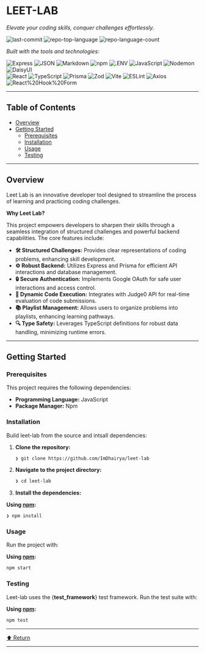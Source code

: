 # LEET-LAB

_Elevate your coding skills, conquer challenges effortlessly._

![last-commit](https://img.shields.io/github/last-commit/ImDhairya/leet-lab?style=flat&logo=git&logoColor=white&color=0080ff) ![repo-top-language](https://img.shields.io/github/languages/top/ImDhairya/leet-lab?style=flat&color=0080ff) ![repo-language-count](https://img.shields.io/github/languages/count/ImDhairya/leet-lab?style=flat&color=0080ff)

_Built with the tools and technologies:_

![Express](https://img.shields.io/badge/Express-000000.svg?style=flat&logo=Express&logoColor=white) ![JSON](https://img.shields.io/badge/JSON-000000.svg?style=flat&logo=JSON&logoColor=white) ![Markdown](https://img.shields.io/badge/Markdown-000000.svg?style=flat&logo=Markdown&logoColor=white) ![npm](https://img.shields.io/badge/npm-CB3837.svg?style=flat&logo=npm&logoColor=white) ![.ENV](https://img.shields.io/badge/.ENV-ECD53F.svg?style=flat&logo=dotenv&logoColor=black) ![JavaScript](https://img.shields.io/badge/JavaScript-F7DF1E.svg?style=flat&logo=JavaScript&logoColor=black) ![Nodemon](https://img.shields.io/badge/Nodemon-76D04B.svg?style=flat&logo=Nodemon&logoColor=white) ![DaisyUI](https://img.shields.io/badge/DaisyUI-1AD1A5.svg?style=flat&logo=DaisyUI&logoColor=white)  
![React](https://img.shields.io/badge/React-61DAFB.svg?style=flat&logo=React&logoColor=black) ![TypeScript](https://img.shields.io/badge/TypeScript-3178C6.svg?style=flat&logo=TypeScript&logoColor=white) ![Prisma](https://img.shields.io/badge/Prisma-2D3748.svg?style=flat&logo=Prisma&logoColor=white) ![Zod](https://img.shields.io/badge/Zod-3E67B1.svg?style=flat&logo=Zod&logoColor=white) ![Vite](https://img.shields.io/badge/Vite-646CFF.svg?style=flat&logo=Vite&logoColor=white) ![ESLint](https://img.shields.io/badge/ESLint-4B32C3.svg?style=flat&logo=ESLint&logoColor=white) ![Axios](https://img.shields.io/badge/Axios-5A29E4.svg?style=flat&logo=Axios&logoColor=white) ![React%20Hook%20Form](https://img.shields.io/badge/React%20Hook%20Form-EC5990.svg?style=flat&logo=React-Hook-Form&logoColor=white)

  

- - -

## Table of Contents

*   [Overview](#overview)
*   [Getting Started](#getting-started)
    *   [Prerequisites](#prerequisites)
    *   [Installation](#installation)
    *   [Usage](#usage)
    *   [Testing](#testing)

- - -

## Overview

Leet Lab is an innovative developer tool designed to streamline the process of learning and practicing coding challenges.

**Why Leet Lab?**

This project empowers developers to sharpen their skills through a seamless integration of structured challenges and powerful backend capabilities. The core features include:

*   **🛠️ Structured Challenges:** Provides clear representations of coding problems, enhancing skill development.
*   **⚙️ Robust Backend:** Utilizes Express and Prisma for efficient API interactions and database management.
*   **🔒 Secure Authentication:** Implements Google OAuth for safe user interactions and access control.
*   **🚀 Dynamic Code Execution:** Integrates with Judge0 API for real-time evaluation of code submissions.
*   **📚 Playlist Management:** Allows users to organize problems into playlists, enhancing learning pathways.
*   **🔍 Type Safety:** Leverages TypeScript definitions for robust data handling, minimizing runtime errors.

- - -

## Getting Started

### Prerequisites

This project requires the following dependencies:

*   **Programming Language:** JavaScript
*   **Package Manager:** Npm

### Installation

Build leet-lab from the source and intsall dependencies:

1.  **Clone the repository:**
    
    ```sh
    ❯ git clone https://github.com/ImDhairya/leet-lab
    ```
    
2.  **Navigate to the project directory:**
    
    ```sh
    ❯ cd leet-lab
    ```
    
3.  **Install the dependencies:**
    

**Using [npm](https://www.npmjs.com/):**

```sh
❯ npm install
```

### Usage

Run the project with:

**Using [npm](https://www.npmjs.com/):**

```sh
npm start
```

### Testing

Leet-lab uses the {**test\_framework**} test framework. Run the test suite with:

**Using [npm](https://www.npmjs.com/):**

```sh
npm test
```

- - -

[⬆ Return](#top)

- - -

